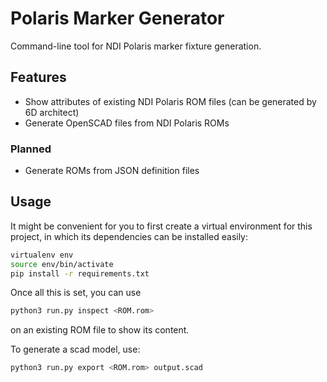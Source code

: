 # Polaris Marker Generator

Command-line tool for NDI Polaris marker fixture generation.


## Features
* Show attributes of existing NDI Polaris ROM files (can be generated by 6D
architect)
* Generate OpenSCAD files from NDI Polaris ROMs

### Planned
* Generate ROMs from JSON definition files


## Usage

It might be convenient for you to first create a virtual environment
for this project, in which its dependencies can be installed easily:

```bash
virtualenv env
source env/bin/activate
pip install -r requirements.txt
```

Once all this is set, you can use

```bash
python3 run.py inspect <ROM.rom>
```

on an existing ROM file to show its content.

To generate a scad model, use:

```bash
python3 run.py export <ROM.rom> output.scad
```
